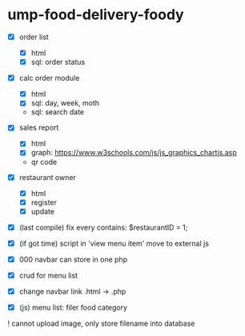 # ump-food-delivery-foody

- [x] order list
  - [x] html
  - [x] sql: order status

- [x] calc order module
    - [x] html
    - [x] sql: day, week, moth
    - sql: search date
- [x] sales report
    - [x] html
    - [x] graph: https://www.w3schools.com/js/js_graphics_chartjs.asp
    - qr code
- [x] restaurant owner
    - [x] html
    - [x] register
    - [x] update
- [x] (last compile) fix every contains: $restaurantID = 1;
- [x] (if got time) script in 'view menu item' move to external js

- [x] 000 navbar can store in one php
- [x] crud for menu list
- [x] change navbar link .html -> .php
- [x] (js) menu list: filer food category

! cannot upload image, only store filename into database
